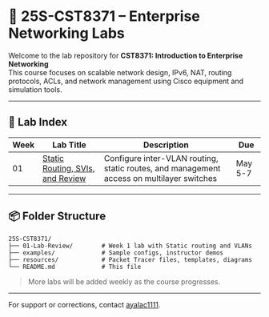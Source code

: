 
# 📘 25S-CST8371 – Enterprise Networking Labs

Welcome to the lab repository for **CST8371: Introduction to Enterprise Networking**  
This course focuses on scalable network design, IPv6, NAT, routing protocols, ACLs, and network management using Cisco equipment and simulation tools.

---

## 🧪 Lab Index

| Week | Lab Title                                                     | Description                                                                               | Due     |
| ---- | ------------------------------------------------------------- | ----------------------------------------------------------------------------------------- | ------- |
| 01   | [Static Routing, SVIs, and Review](./01-Lab-Review/README.md) | Configure inter-VLAN routing, static routes, and management access on multilayer switches | May 5-7 |

---

## 📦 Folder Structure

```
25S-CST8371/
├── 01-Lab-Review/        # Week 1 lab with Static routing and VLANs
├── examples/             # Sample configs, instructor demos
├── resources/            # Packet Tracer files, templates, diagrams
└── README.md             # This file
```

> More labs will be added weekly as the course progresses.

---

For support or corrections, contact [ayalac1111](https://github.com/ayalac1111).
